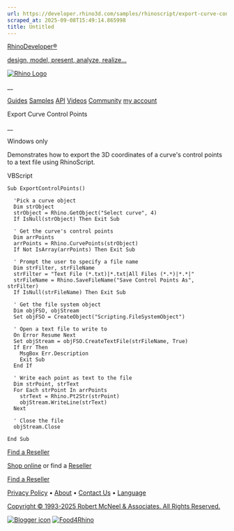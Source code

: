 ```yaml
---
url: https://developer.rhino3d.com/samples/rhinoscript/export-curve-control-points/
scraped_at: 2025-09-08T15:49:14.865998
title: Untitled
---
```


[RhinoDeveloper®](/)

[design, model, present, analyze, realize...](/)

[![Rhino Logo](https://developer.rhino3d.com/images/rhinodevlogo.png)](/)

__

[Guides](https://developer.rhino3d.com/guides)
[Samples](https://developer.rhino3d.com/samples)
[API](https://developer.rhino3d.com/api)
[Videos](https://developer.rhino3d.com/videos)
[Community](https://discourse.mcneel.com/c/rhino-developer) [my account
](https://www.rhino3d.com/my-account/ "Manage your account, licenses, and
teams")

Export Curve Control Points

__

Windows only

Demonstrates how to export the 3D coordinates of a curve's control points to a
text file using RhinoScript.

VBScript

    
    
    Sub ExportControlPoints()
    
      'Pick a curve object
      Dim strObject
      strObject = Rhino.GetObject("Select curve", 4)
      If IsNull(strObject) Then Exit Sub
    
      ' Get the curve's control points
      Dim arrPoints
      arrPoints = Rhino.CurvePoints(strObject)
      If Not IsArray(arrPoints) Then Exit Sub
    
      ' Prompt the user to specify a file name    
      Dim strFilter, strFileName
      strFilter = "Text File (*.txt)|*.txt|All Files (*.*)|*.*|"
      strFileName = Rhino.SaveFileName("Save Control Points As", strFilter)
      If IsNull(strFileName) Then Exit Sub
    
      ' Get the file system object
      Dim objFSO, objStream
      Set objFSO = CreateObject("Scripting.FileSystemObject")
    
      ' Open a text file to write to
      On Error Resume Next
      Set objStream = objFSO.CreateTextFile(strFileName, True)
      If Err Then
        MsgBox Err.Description
        Exit Sub
      End If
    
      ' Write each point as text to the file
      Dim strPoint, strText
      For Each strPoint In arrPoints
        strText = Rhino.Pt2Str(strPoint)
        objStream.WriteLine(strText)
      Next
    
      ' Close the file
      objStream.Close
    
    End Sub
    

  

[Find a Reseller](https://www.rhino3d.com/sales)

[Shop online](https://www.rhino3d.com/store) or find a
[Reseller](https://www.rhino3d.com/sales)

[Find a Reseller](https://www.rhino3d.com/sales)

[Privacy Policy](https://www.rhino3d.com/privacy) •
[About](https://www.rhino3d.com/mcneel/about) • [Contact
Us](https://www.rhino3d.com/mcneel/contact) • [
Language](https://www.rhino3d.com/language "Change to a different region or
language")

[Copyright © 1993-2025 Robert McNeel & Associates. All Rights
Reserved.](https://www.rhino3d.com/mcneel/about)

[](https://www.facebook.com/McNeelRhinoceros/)
[](https://twitter.com/bobmcneel) [](https://www.linkedin.com/groups/75313/)
[](https://www.youtube.com/user/RhinoGuide/videos) [](https://vimeo.com/rhino)
[![Blogger
icon](https://developer.rhino3d.com/images/blogger.svg)](http://blog.rhino3d.com/)
[![Food4Rhino](https://developer.rhino3d.com/images/f4r_icon_01.svg)](https://www.food4rhino.com)

